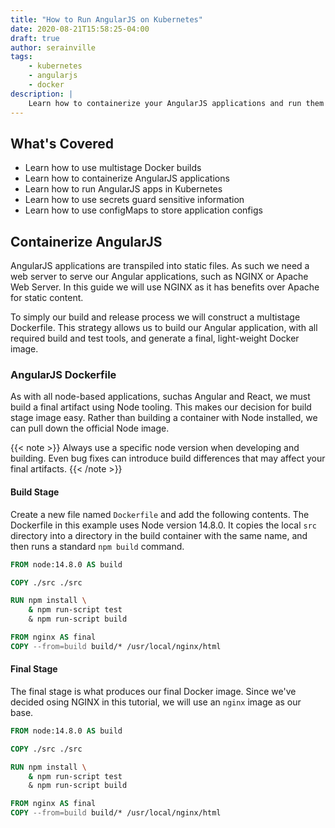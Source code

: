 ```yaml
---
title: "How to Run AngularJS on Kubernetes"
date: 2020-08-21T15:58:25-04:00
draft: true
author: serainville
tags:
    - kubernetes
    - angularjs
    - docker
description: |
    Learn how to containerize your AngularJS applications and run them on Kubernetes in a production environment.
---
```



## What's Covered
* Learn how to use multistage Docker builds
* Learn how to containerize AngularJS applications
* Learn how to run AngularJS apps in Kubernetes
* Learn how to use secrets guard sensitive information
* Learn how to use configMaps to store application configs

## Containerize AngularJS
AngularJS applications are transpiled into static files. As such we need a web server to serve our Angular applications, such as NGINX or Apache Web Server. In this guide we will use NGINX as it has benefits over Apache for static content.

To simply our build and release process we will construct a multistage Dockerfile. This strategy allows us to build our Angular application, with all required build and test tools, and generate a final, light-weight Docker image. 

### AngularJS Dockerfile
As with all node-based applications, suchas Angular and React, we must build a final artifact using Node tooling. This makes our decision for build stage image easy. Rather than building a container with Node installed, we can pull down the official Node image.

{{< note >}}
Always use a specific node version when developing and building. Even bug fixes can introduce build differences that may affect your final artifacts.
{{< /note >}}

#### Build Stage
Create a new file named `Dockerfile` and add the following contents. The Dockerfile in this example uses Node version 14.8.0. It copies the local `src` directory into a directory in the build container with the same name, and then runs a standard `npm build` command.

```dockerfile {hl_lines=["1-7"]}
FROM node:14.8.0 AS build

COPY ./src ./src

RUN npm install \
    & npm run-script test
    & npm run-script build

FROM nginx AS final
COPY --from=build build/* /usr/local/nginx/html
```

#### Final Stage
The final stage is what produces our final Docker image. Since we've decided osing NGINX in this tutorial, we will use an `nginx` image as our base.

```dockerfile {hl_lines=["9-10"]}
FROM node:14.8.0 AS build

COPY ./src ./src

RUN npm install \
    & npm run-script test
    & npm run-script build

FROM nginx AS final
COPY --from=build build/* /usr/local/nginx/html
```






